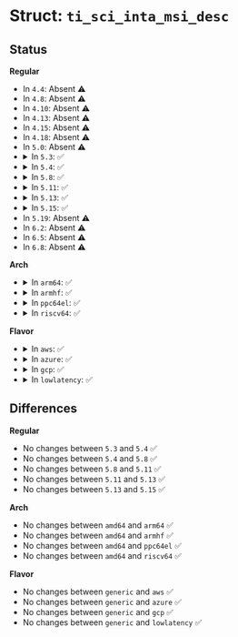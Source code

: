 # Struct: <code>ti_sci_inta_msi_desc</code>

## Status
<b>Regular</b>
<ul>
<li>
In <code>4.4</code>: Absent ⚠️
</li>
<li>
In <code>4.8</code>: Absent ⚠️
</li>
<li>
In <code>4.10</code>: Absent ⚠️
</li>
<li>
In <code>4.13</code>: Absent ⚠️
</li>
<li>
In <code>4.15</code>: Absent ⚠️
</li>
<li>
In <code>4.18</code>: Absent ⚠️
</li>
<li>
In <code>5.0</code>: Absent ⚠️
</li>
<li>
<details>
<summary>In <code>5.3</code>: ✅</summary>

```c
struct ti_sci_inta_msi_desc {
    u16 dev_index;
};
```
</details>
</li>
<li>
<details>
<summary>In <code>5.4</code>: ✅</summary>

```c
struct ti_sci_inta_msi_desc {
    u16 dev_index;
};
```
</details>
</li>
<li>
<details>
<summary>In <code>5.8</code>: ✅</summary>

```c
struct ti_sci_inta_msi_desc {
    u16 dev_index;
};
```
</details>
</li>
<li>
<details>
<summary>In <code>5.11</code>: ✅</summary>

```c
struct ti_sci_inta_msi_desc {
    u16 dev_index;
};
```
</details>
</li>
<li>
<details>
<summary>In <code>5.13</code>: ✅</summary>

```c
struct ti_sci_inta_msi_desc {
    u16 dev_index;
};
```
</details>
</li>
<li>
<details>
<summary>In <code>5.15</code>: ✅</summary>

```c
struct ti_sci_inta_msi_desc {
    u16 dev_index;
};
```
</details>
</li>
<li>
In <code>5.19</code>: Absent ⚠️
</li>
<li>
In <code>6.2</code>: Absent ⚠️
</li>
<li>
In <code>6.5</code>: Absent ⚠️
</li>
<li>
In <code>6.8</code>: Absent ⚠️
</li>
</ul>
<b>Arch</b>
<ul>
<li>
<details>
<summary>In <code>arm64</code>: ✅</summary>

```c
struct ti_sci_inta_msi_desc {
    u16 dev_index;
};
```
</details>
</li>
<li>
<details>
<summary>In <code>armhf</code>: ✅</summary>

```c
struct ti_sci_inta_msi_desc {
    u16 dev_index;
};
```
</details>
</li>
<li>
<details>
<summary>In <code>ppc64el</code>: ✅</summary>

```c
struct ti_sci_inta_msi_desc {
    u16 dev_index;
};
```
</details>
</li>
<li>
<details>
<summary>In <code>riscv64</code>: ✅</summary>

```c
struct ti_sci_inta_msi_desc {
    u16 dev_index;
};
```
</details>
</li>
</ul>
<b>Flavor</b>
<ul>
<li>
<details>
<summary>In <code>aws</code>: ✅</summary>

```c
struct ti_sci_inta_msi_desc {
    u16 dev_index;
};
```
</details>
</li>
<li>
<details>
<summary>In <code>azure</code>: ✅</summary>

```c
struct ti_sci_inta_msi_desc {
    u16 dev_index;
};
```
</details>
</li>
<li>
<details>
<summary>In <code>gcp</code>: ✅</summary>

```c
struct ti_sci_inta_msi_desc {
    u16 dev_index;
};
```
</details>
</li>
<li>
<details>
<summary>In <code>lowlatency</code>: ✅</summary>

```c
struct ti_sci_inta_msi_desc {
    u16 dev_index;
};
```
</details>
</li>
</ul>

## Differences
<b>Regular</b>
<ul>
<li>
No changes between <code>5.3</code> and <code>5.4</code> ✅
</li>
<li>
No changes between <code>5.4</code> and <code>5.8</code> ✅
</li>
<li>
No changes between <code>5.8</code> and <code>5.11</code> ✅
</li>
<li>
No changes between <code>5.11</code> and <code>5.13</code> ✅
</li>
<li>
No changes between <code>5.13</code> and <code>5.15</code> ✅
</li>
</ul>
<b>Arch</b>
<ul>
<li>
No changes between <code>amd64</code> and <code>arm64</code> ✅
</li>
<li>
No changes between <code>amd64</code> and <code>armhf</code> ✅
</li>
<li>
No changes between <code>amd64</code> and <code>ppc64el</code> ✅
</li>
<li>
No changes between <code>amd64</code> and <code>riscv64</code> ✅
</li>
</ul>
<b>Flavor</b>
<ul>
<li>
No changes between <code>generic</code> and <code>aws</code> ✅
</li>
<li>
No changes between <code>generic</code> and <code>azure</code> ✅
</li>
<li>
No changes between <code>generic</code> and <code>gcp</code> ✅
</li>
<li>
No changes between <code>generic</code> and <code>lowlatency</code> ✅
</li>
</ul>
